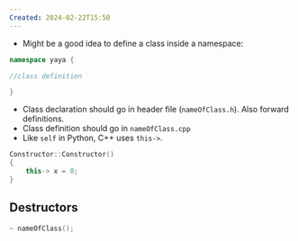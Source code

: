 ```yaml
---
Created: 2024-02-22T15:50
---
```

- Might be a good idea to define a class inside a namespace:

```C++
namespace yaya {

//class definition

}
```

- Class declaration should go in header file (`nameOfClass.h`). Also forward definitions.
- Class definition should go in `nameOfClass.cpp`
- Like `self` in Python, C++ uses `this->`.

```C++
Constructor::Constructor()
{
	this-> x = 0;
}
```

  

## Destructors

```C++
~ nameOfClass();
```